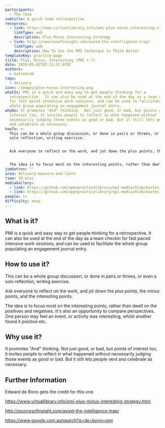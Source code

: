 ```yaml
---
participants:
  - The Team
subtitle: A quick team retrospective
resources:
  - link: https://www.virtuallibrary.info/pmi-plus-minus-interesting-strategy.html
    linkType: web
    description: Plus Minus Interesting Strategy
  - link: http://sourcesofinsight.com/avoid-the-intelligence-trap/
    linkType: web
    description: How To Use the PMI Technique to Think Better
templateKey: practice-page
title: Plus, Minus, Interesting (PMI +-?)
date: 2019-05-02T07:12:57.079Z
authors:
  - kattekrab
tags:
  - delivery
icon: /images/plus-minus-interesting.png
whatIs: PMI is a quick and easy way to get people thinking for a
  retrospective.  It can also be used at the end of the day as a team checkin
  for fast paced intensive work sessions, and can be used to facilitate the
  whole group populating an engagement journal entry.
whyDo: It promotes "And" thinking.  Not just good, or bad, but points of
  interest too, it invites people to reflect in what happened without
  necessarily judging those events as good or bad. But it still lets people vent
  and celebrate as necessary.
howTo: >-
  This can be a whole group discussion, or done in pairs or threes, or even a
  solo reflection, writing exercise.


  Ask everyone to reflect on the work, and jot down the plus points, the minus points, and the interesting points.


  The idea is to focus most on the interesting points, rather than dwell on the positives and negatives.  It's also an opportunity to compare perspectives.  One person may feel an event, or activity was interesting, whilst another found it positive etc.
jumbotron: ""
area: delivery-measure-and-learn
time: 30 mins
mediaGallery:
  - link: https://github.com/openpracticelibrary/opl-media/blob/master/images/Plus%20Minus%20Interesting.png?raw=true
  - link: https://github.com/openpracticelibrary/opl-media/blob/master/images/PMI2.gif?raw=true
people: 1+
difficulty: easy
---
```


## What is it?

PMI is a quick and easy way to get people thinking for a retrospective. It can also be used at the end of the day as a team checkin for fast paced intensive work sessions, and can be used to facilitate the whole group populating an engagement journal entry.

## How to use it?

This can be a whole group discussion, or done in pairs or threes, or even a solo reflection, writing exercise.

Ask everyone to reflect on the work, and jot down the plus points, the minus points, and the interesting points.

The idea is to focus most on the interesting points, rather than dwell on the positives and negatives. It's also an opportunity to compare perspectives. One person may feel an event, or activity was interesting, whilst another found it positive etc.

## Why use it?

It promotes "And" thinking. Not just good, or bad, but points of interest too, it invites people to reflect in what happened without necessarily judging those events as good or bad. But it still lets people vent and celebrate as necessary.

## Further Information

Edward de Bono gets the credit for this one.

https://www.virtuallibrary.info/pmi-plus-minus-interesting-strategy.html

http://sourcesofinsight.com/avoid-the-intelligence-trap/

https://www.google.com.au/search?q=de+bono+pmi
